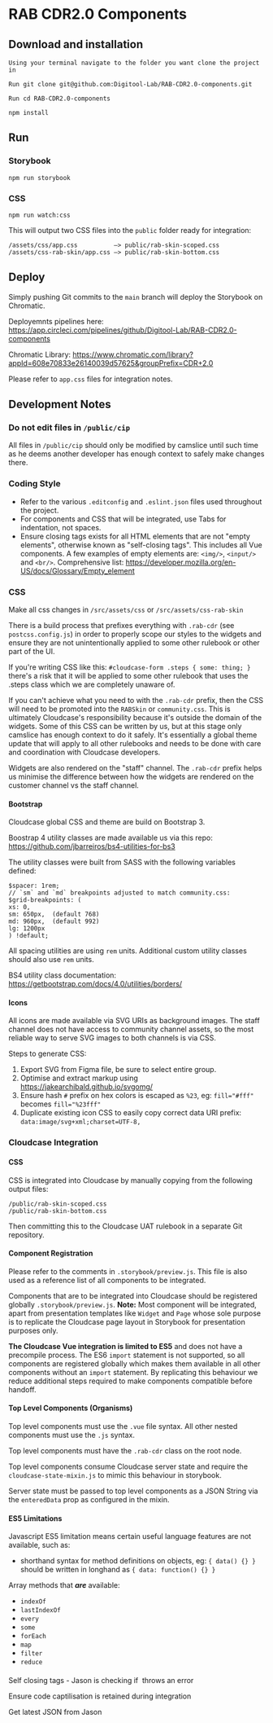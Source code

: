 # RAB CDR2.0 Components

## Download and installation
```
Using your terminal navigate to the folder you want clone the project in
```

```
Run git clone git@github.com:Digitool-Lab/RAB-CDR2.0-components.git
```

```
Run cd RAB-CDR2.0-components
```

```
npm install
```

## Run

### Storybook
```
npm run storybook
```

### CSS
```
npm run watch:css
```

This will output two CSS files into the `public` folder ready for integration:
```
/assets/css/app.css          —> public/rab-skin-scoped.css
/assets/css-rab-skin/app.css —> public/rab-skin-bottom.css
```

## Deploy
Simply pushing Git commits to the `main` branch will deploy the Storybook on Chromatic.

Deployemnts pipelines here:
https://app.circleci.com/pipelines/github/Digitool-Lab/RAB-CDR2.0-components

Chromatic Library:
https://www.chromatic.com/library?appId=608e70833e26140039d57625&groupPrefix=CDR+2.0


Please refer to `app.css` files for integration notes.

## Development Notes

### Do not edit files in `/public/cip`
All files in `/public/cip` should only be modified by camslice until such time as he deems another developer has enough context to safely make changes there.

### Coding Style
- Refer to the various `.editconfig` and `.eslint.json` files used throughout the project.
- For components and CSS that will be integrated, use Tabs for indentation, not spaces.
- Ensure closing tags exists for all HTML elements that are not "empty elements", otherwise known as "self-closing tags". This includes all Vue components. A few examples of empty elements are: `<img/>`, `<input/>` and `<br/>`. Comprehensive list: https://developer.mozilla.org/en-US/docs/Glossary/Empty_element

### CSS
Make all css changes in `/src/assets/css` or `/src/assets/css-rab-skin`

There is a build process that prefixes everything with `.rab-cdr` (see `postcss.config.js`) in order to properly scope our styles to the widgets and ensure they are not unintentionally applied to some other rulebook or other part of the UI.

If you're writing CSS like this: `#cloudcase-form .steps { some: thing; }` there's a risk that it will be applied to some other rulebook that uses the .steps class which we are completely unaware of.

If you can't achieve what you need to with the `.rab-cdr` prefix, then the CSS will need to be promoted into the `RABSkin` or `community.css`. This is ultimately Cloudcase's responsibility because it's outside the domain of the widgets. Some of this CSS can be written by us, but at this stage only camslice has enough context to do it safely. It's essentially a global theme update that will apply to all other rulebooks and needs to be done with care and coordination with Cloudcase developers.

Widgets are also rendered on the "staff" channel. The `.rab-cdr` prefix helps us minimise the difference between how the widgets are rendered on the customer channel vs the staff channel.

#### Bootstrap

Cloudcase global CSS and theme are build on Bootstrap 3.

Boostrap 4 utility classes are made available us via this repo: https://github.com/jbarreiros/bs4-utilities-for-bs3

The utility classes were built from SASS with the following variables defined:
```
$spacer: 1rem;
// `sm` and `md` breakpoints adjusted to match community.css:
$grid-breakpoints: (
xs: 0,
sm: 650px,  (default 768)
md: 960px,  (default 992)
lg: 1200px
) !default;
```

All spacing utilities are using `rem` units. Additional custom utility classes should also use `rem` units.

BS4 utility class documentation: https://getbootstrap.com/docs/4.0/utilities/borders/

#### Icons

All icons are made available via SVG URIs as background images. The staff channel does not have access to community channel assets, so the most reliable way to serve SVG images to both channels is via CSS.

Steps to generate CSS:

1. Export SVG from Figma file, be sure to select entire group. 
1. Optimise and extract markup using https://jakearchibald.github.io/svgomg/
1. Ensure hash `#` prefix on hex colors is escaped as `%23`, eg: `fill="#fff"` becomes `fill="%23fff"`
1. Duplicate existing icon CSS to easily copy correct data URI prefix: `data:image/svg+xml;charset=UTF-8,` 

### Cloudcase Integration

#### CSS

CSS is integrated into Cloudcase by manually copying from the following output files:
```
/public/rab-skin-scoped.css
/public/rab-skin-bottom.css
```

Then committing this to the Cloudcase UAT rulebook in a separate Git repository.

#### Component Registration

Please refer to the comments in `.storybook/preview.js`.  This file is also used as a reference list of all components to be integrated.

Components that are to be integrated into Cloudcase should be registered globally `.storybook/preview.js`. **Note:** Most component will be integrated, apart from presentation templates like `Widget` and `Page` whose sole purpose is to replicate the Cloudcase page layout in Storybook for presentation purposes only.

**The Cloudcase Vue integration is limited to ES5** and does not have a precompile process. The ES6 `import` statement is not supported, so all components are registered globally which makes them available in all other components without an `import` statement. By replicating this behaviour we reduce additional steps required to make components compatible before handoff.

#### Top Level Components (Organisms)

Top level components must use the `.vue` file syntax. All other nested components must use the `.js` syntax.

Top level components must have the `.rab-cdr` class on the root node.

Top level components consume Cloudcase server state and require the `cloudcase-state-mixin.js` to mimic this behaviour in storybook.

Server state must be passed to top level components as a JSON String via the `enteredData` prop as configured in the mixin.

#### ES5 Limitations

Javascript ES5 limitation means certain useful language features are not available, such as:
  - shorthand syntax for method definitions on objects, eg: `{ data() {} }` should be written in longhand as `{ data: function() {} }`

Array methods that **_are_** available:
- `indexOf`
- `lastIndexOf`
- `every`
- `some`
- `forEach`
- `map`
- `filter`
- `reduce`

####

Self closing tags - Jason is checking if <img/> throws an error

Ensure code captilisation is retained during integration

Get latest JSON from Jason
